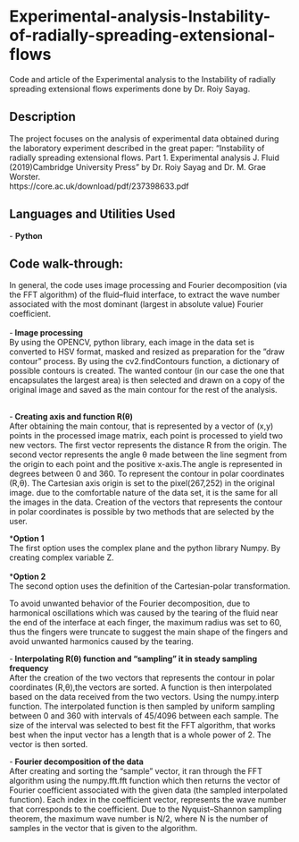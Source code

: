 # Experimental-analysis-Instability-of-radially-spreading-extensional-flows
Code and article of the Experimental analysis to the Instability of radially spreading extensional flows experiments done by Dr. Roiy Sayag.



<h2>Description</h2>
The project focuses on the analysis of experimental data obtained during the
laboratory experiment described in the great paper: “Instability of radially
spreading extensional flows. Part 1. Experimental analysis J. Fluid
(2019)Cambridge University Press” by Dr. Roiy Sayag and Dr. M. Grae Worster. 
<br />
https://core.ac.uk/download/pdf/237398633.pdf
<br />

 
<h2>Languages and Utilities Used</h2>
- <b>Python</b> 



<h2>Code walk-through:</h2>
In general, the code uses image processing and Fourier decomposition (via the
FFT algorithm) of the fluid–fluid interface, to extract the wave number
associated with the most dominant (largest in absolute value) Fourier
coefficient.
<br />
<br />
-<b> Image processing </b>
<br />
By using the OPENCV, python library, each image in the data set is
converted to HSV format, masked and resized as preparation for the ”draw
contour” process.
By using the cv2.findContours function, a dictionary of possible contours is
created. The wanted contour (in our case the one that encapsulates the largest
area) is then selected and drawn on a copy of the original image and saved as
the main contour for the rest of the analysis.
<br />
<br />

-<b> Creating axis and function R(θ) </b>
<br />
After obtaining the main contour, that is represented by a vector of (x,y)
points in the processed image matrix, each point is processed to yield two new
vectors. The first vector represents the distance R from the origin. The second
vector represents the angle θ made between the line segment from the origin to
each point and the positive x-axis.The angle is represented in degrees between
0 and 360. To represent the contour in polar coordinates (R,θ). The Cartesian
axis origin is set to the pixel(267,252) in the original image. due to the
comfortable nature of the data set, it is the same for all the images in the data.
Creation of the vectors that represents the contour in polar coordinates is
possible by two methods that are selected by the user.
<br />

*<b>Option 1 </b>
<br />
The first option uses the complex plane and the python library Numpy. By
creating complex variable Z. <br />
<br />
*<b>Option 2 </b>
<br />
The second option uses the definition of the Cartesian-polar transformation.
<br />

To avoid unwanted behavior of the Fourier decomposition, due to harmonical oscillations which was caused by the tearing of the fluid near the end of the interface at each finger, the maximum radius was set to 60, thus the fingers were truncate to suggest the main shape of the fingers and avoid unwanted harmonics caused by the tearing.
<br />

-<b> Interpolating R(θ) function and “sampling” it in steady sampling frequency </b>
<br />
After the creation of the two vectors that represents the contour in polar
coordinates (R,θ),the vectors are sorted. A function is then interpolated based
on the data received from the two vectors. Using the numpy.interp function.
The interpolated function is then sampled by uniform sampling between 0 and
360 with intervals of 45/4096 between each sample.
The size of the interval was selected to best fit the FFT algorithm, that works
best when the input vector has a length that is a whole power of 2. The vector
is then sorted.

-<b> Fourier decomposition of the data </b>
<br />
After creating and sorting the “sample” vector, it ran through the FFT
algorithm using the numpy.fft.fft function which then returns the vector of
Fourier coefficient associated with the given data (the sampled interpolated
function). Each index in the coefficient vector, represents the wave number
that corresponds to the coefficient. Due to the Nyquist–Shannon sampling
theorem, the maximum wave number is N/2, where N is the number of
samples in the vector that is given to the algorithm.
<p align="center">



<!--
 ```diff
- text in red
+ text in green
! text in orange
# text in gray
@@ text in purple (and bold)@@
```
--!>
